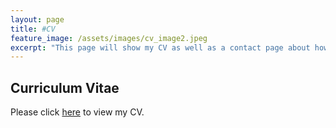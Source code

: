 ```yaml
---
layout: page
title: #CV
feature_image: /assets/images/cv_image2.jpeg
excerpt: "This page will show my CV as well as a contact page about how to get in touch with me if there are any questions"
---
```


## Curriculum Vitae
Please click <a href="/assets/files/CV_5_19_21_SeanReid.pdf" target="_blank">here</a> to view my CV.